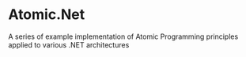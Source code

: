 # Atomic.Net
A series of example implementation of Atomic Programming principles applied to various .NET architectures
